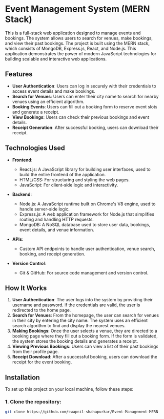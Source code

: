 # Event Management System (MERN Stack)

This is a full-stack web application designed to manage events and bookings. The system allows users to search for venues, make bookings, and view their past bookings. The project is built using the MERN stack, which consists of MongoDB, Express.js, React, and Node.js. This application demonstrates the power of modern JavaScript technologies for building scalable and interactive web applications.

## Features

- **User Authentication**: Users can log in securely with their credentials to access event details and make bookings.
- **Search for Venues**: Users can enter their city name to search for nearby venues using an efficient algorithm.
- **Booking Events**: Users can fill out a booking form to reserve event slots and generate a receipt.
- **View Bookings**: Users can check their previous bookings and event details.
- **Receipt Generation**: After successful booking, users can download their receipt.

## Technologies Used

- **Frontend**: 
  - React.js: A JavaScript library for building user interfaces, used to build the entire frontend of the application.
  - HTML/CSS: For structuring and styling the web pages.
  - JavaScript: For client-side logic and interactivity.

- **Backend**:
  - Node.js: A JavaScript runtime built on Chrome's V8 engine, used to handle server-side logic.
  - Express.js: A web application framework for Node.js that simplifies routing and handling HTTP requests.
  - MongoDB: A NoSQL database used to store user data, bookings, event details, and venue information.

- **APIs**:
  - Custom API endpoints to handle user authentication, venue search, booking, and receipt generation.



- **Version Control**:
  - Git & GitHub: For source code management and version control.

## How It Works

1. **User Authentication**: The user logs into the system by providing their username and password. If the credentials are valid, the user is redirected to the home page.
2. **Search for Venues**: From the homepage, the user can search for venues in their city by entering the city name. The system uses an efficient search algorithm to find and display the nearest venues.
3. **Making Bookings**: Once the user selects a venue, they are directed to a booking page where they fill out a booking form. If the form is validated, the system stores the booking details and generates a receipt.
4. **Viewing Previous Bookings**: Users can view a list of their past bookings from their profile page.
5. **Receipt Download**: After a successful booking, users can download the receipt for the event booking.

## Installation

To set up this project on your local machine, follow these steps:

### 1. Clone the repository:
```bash
git clone https://github.com/swapnil-shahapurkar/Event-Management-MERN-.git
